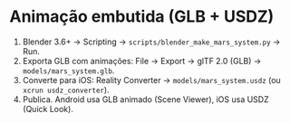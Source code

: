 # Animação embutida (GLB + USDZ)
1) Blender 3.6+ → Scripting → `scripts/blender_make_mars_system.py` → Run.
2) Exporta GLB com animações: File → Export → glTF 2.0 (GLB) → `models/mars_system.glb`.
3) Converte para iOS: Reality Converter → `models/mars_system.usdz` (ou `xcrun usdz_converter`).
4) Publica. Android usa GLB animado (Scene Viewer), iOS usa USDZ (Quick Look).
